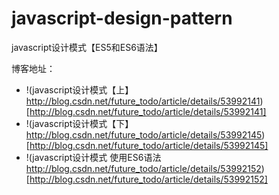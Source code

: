 # javascript-design-pattern
javascript设计模式【ES5和ES6语法】

博客地址：
- !(javascript设计模式【上】 http://blog.csdn.net/future_todo/article/details/53992141)[http://blog.csdn.net/future_todo/article/details/53992141]
- !(javascript设计模式【下】http://blog.csdn.net/future_todo/article/details/53992145)[http://blog.csdn.net/future_todo/article/details/53992145]
- !(javascript设计模式 使用ES6语法 http://blog.csdn.net/future_todo/article/details/53992152)[http://blog.csdn.net/future_todo/article/details/53992152]

